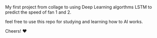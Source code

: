 My first project from collage to using Deep Learning algorthms LSTM to predict the speed of fan 1 and 2.

feel free to use this repo for studying and learning how to AI works.

Cheers! ♥️ 
